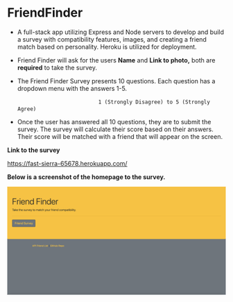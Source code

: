 # FriendFinder
- A full-stack app utilizing Express and Node servers to develop and build a survey with compatibility features, images, and creating a friend match based on personality. Heroku is utilized for deployment. 

- Friend Finder will ask for the users **Name** and **Link to photo,** both are **required** to take the survey.

- The Friend Finder Survey presents 10 questions. Each question has a dropdown menu with the answers 1-5.
                                            
                                1 (Strongly Disagree) to 5 (Strongly Agree)

- Once the user has answered all 10 questions, they are to submit the survey. The survey will calculate their score based on their answers. Their score will be matched with a friend that will appear on the screen. 

**Link to the survey**
                                
https://fast-sierra-65678.herokuapp.com/

**Below is a screenshot of the homepage to the survey.**

![Image of homepage_survey](assets/images/initial.png)
